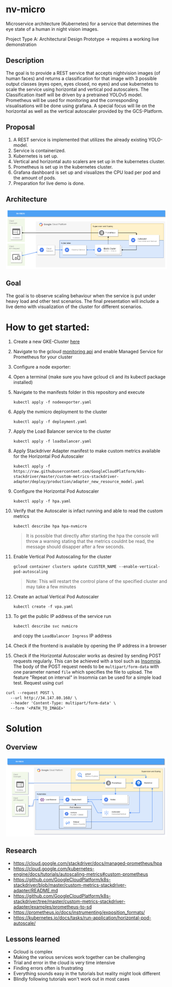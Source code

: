 # nv-micro
Microservice architecture (Kubernetes) for a service that determines the eye state of a human in night vision images. 

Project Type A: Architectural Design Prototype -> requires a working live demonstration

## Description
The goal is to provide a REST service that accepts nightvision images (of human faces) and returns a classification for that image with 3 possible output classes (eyes open, eyes closed, no eyes) and use kubernetes to scale the service using horizontal and vertical pod autoscalers. The Classification itself will be driven by a pretrained YOLOv5 model. Prometheus will be used for monitoring and the corresponding visualisations will be done using grafana. A special focus will lie on the horizontal as well as the vertical autoscaler provided by the GCS-Platform.

## Proposal
1. A REST service is implemented that utilizes the already existing YOLO-model.
2. Service is containerized.
3. Kubernetes is set up.
4. Vertical and horizontal auto scalers are set up in the kubernetes cluster.
5. Prometheus is set up in the kubernetes cluster.
6. Grafana dashboard is set up and visualizes the CPU load per pod and the amount of pods.
7. Preparation for live demo is done.

## Architecture
![Architectural Design](./images/nvmicro.png)

## Goal
The goal is to observe scaling behaviour when the service is put under heavy load and other test scenarios. 
The final presentation will include a live demo with visualization of the cluster for different scenarios.

# How to get started:
1. Create a new GKE-Cluster [here](https://cloud.google.com/kubernetes-engine?hl=en)
2. Navigate to the gcloud [monitoring api](https://console.cloud.google.com/monitoring) and enable Managed Service for Prometheus for your cluster 
3. Configure a node exporter:
4. Open a terminal (make sure you have gcloud cli and its kubectl package installed) 
5. Navigate to the manifests folder in this repository and execute
    ```
    kubectl apply -f nodeexporter.yaml
    ```    
6. Apply the nvmicro deployment to the cluster
    ```
    kubectl apply -f deployment.yaml
    ```
7. Apply the Load Balancer service to the cluster
    ```
    kubectl apply -f loadbalancer.yaml
    ```
8. Apply Stackdriver Adapter manifest to make custom metrics available for the Horizontal Pod Autoscaler

    ```
    kubectl apply -f https://raw.githubusercontent.com/GoogleCloudPlatform/k8s-stackdriver/master/custom-metrics-stackdriver-adapter/deploy/production/adapter_new_resource_model.yaml
    ```
9. Configure the Horizontal Pod Autoscaler
    ```
    kubectl apply -f hpa.yaml
    ```
10. Verify that the Autoscaler is infact running and able to read the custom metrics
    ```
    kubectl describe hpa hpa-nvmicro
    ```
    > It is possible that directly after starting the hpa the console will throw a warning stating that the metrics couldnt be read, the message should disapper after a few seconds.
11. Enable Vertical Pod Autoscaling for the cluster 
    ```
    gcloud container clusters update CLUSTER_NAME --enable-vertical-pod-autoscaling
    ```
    > Note: This will restart the control plane of the specified cluster and may take a few minutes
12. Create an actual Vertical Pod Autoscaler
    ```
    kubectl create -f vpa.yaml
    ```
    
13. To get the public IP address of the service run
    ```
    kubectl describe svc nvmicro
    ```
    and copy the `LoadBalancer Ingress` IP address 
14. Check if the frontend is available by opening the IP address in a browser
15. Check if the Horizontal Autoscaler works as desired by sending POST requests regularly. This can be achieved with a tool such as [Insomnia](https://insomnia.rest/). The body of the POST request needs to be `multipart/form-data` with one parameter named `file` which specifies the file to upload. The feature "Repeat on interval" in Insomnia can be used for a simple load test.
Request using curl
```
curl --request POST \
  --url http://34.147.80.160/ \
  --header 'Content-Type: multipart/form-data' \
  --form '<PATH_TO_IMAGE>'
```

# Solution

## Overview
![Architectural Design](./images/architecture.png)

## Research
* https://cloud.google.com/stackdriver/docs/managed-prometheus/hpa
* https://cloud.google.com/kubernetes-engine/docs/tutorials/autoscaling-metrics#custom-prometheus
* https://github.com/GoogleCloudPlatform/k8s-stackdriver/blob/master/custom-metrics-stackdriver-adapter/README.md
* https://github.com/GoogleCloudPlatform/k8s-stackdriver/tree/master/custom-metrics-stackdriver-adapter/examples/prometheus-to-sd
* https://prometheus.io/docs/instrumenting/exposition_formats/
* https://kubernetes.io/docs/tasks/run-application/horizontal-pod-autoscale/

## Lessons learned
* Gcloud is complex
* Making the various services work together can be challenging
* Trial and error in the cloud is very time intensive
* Finding errors often is frustrating
* Everything sounds easy in the tutorials but reality might look different
* Blindly following tutorials won't work out in most cases
